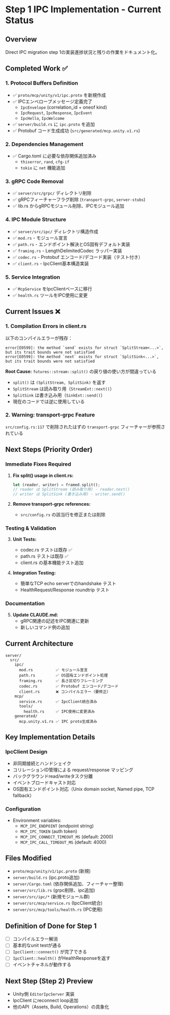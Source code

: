 # Step 1 IPC Implementation - Current Status

## Overview
Direct IPC migration step 1の実装進捗状況と残りの作業をドキュメント化。

## Completed Work ✅

### 1. Protocol Buffers Definition
- ✅ `proto/mcp/unity/v1/ipc.proto` を新規作成
- ✅ IPCエンベロープメッセージ定義完了
  - `IpcEnvelope` (correlation_id + oneof kind)
  - `IpcRequest`, `IpcResponse`, `IpcEvent`
  - `IpcHello`, `IpcWelcome`
- ✅ `server/build.rs` に `ipc.proto` を追加
- ✅ Protobuf コード生成成功 (`src/generated/mcp.unity.v1.rs`)

### 2. Dependencies Management
- ✅ Cargo.toml に必要な依存関係追加済み
  - `thiserror`, `rand`, `cfg-if`
  - `tokio` に `net` 機能追加

### 3. gRPC Code Removal
- ✅ `server/src/grpc/` ディレクトリ削除
- ✅ gRPCフィーチャーフラグ削除 (`transport-grpc`, `server-stubs`)
- ✅ lib.rs からgRPCモジュール削除、IPCモジュール追加

### 4. IPC Module Structure
- ✅ `server/src/ipc/` ディレクトリ構造作成
- ✅ `mod.rs` - モジュール宣言
- ✅ `path.rs` - エンドポイント解決とOS固有デフォルト実装
- ✅ `framing.rs` - LengthDelimitedCodec ラッパー実装
- ✅ `codec.rs` - Protobuf エンコード/デコード実装（テスト付き）
- ✅ `client.rs` - IpcClient基本構造実装

### 5. Service Integration
- ✅ `McpService` をIpcClientベースに移行
- ✅ `health.rs` ツールをIPC使用に変更

## Current Issues ❌

### 1. Compilation Errors in client.rs
以下のコンパイルエラーが残存：

```
error[E0599]: the method `send` exists for struct `SplitStream<...>`, but its trait bounds were not satisfied
error[E0599]: the method `next` exists for struct `SplitSink<...>`, but its trait bounds were not satisfied
```

**Root Cause:** `futures::stream::split()` の戻り値の使い方が間違っている
- `split()` は `(SplitStream, SplitSink)` を返す
- `SplitStream` は読み取り用（`StreamExt::next()`）
- `SplitSink` は書き込み用（`SinkExt::send()`）
- 現在のコードでは逆に使用している

### 2. Warning: transport-grpc Feature
`src/config.rs:117` で削除されたはずの `transport-grpc` フィーチャーが参照されている

## Next Steps (Priority Order)

### Immediate Fixes Required
1. **Fix split() usage in client.rs:**
   ```rust
   let (reader, writer) = framed.split();
   // reader は SplitStream (読み取り用) - reader.next()
   // writer は SplitSink (書き込み用) - writer.send()
   ```

2. **Remove transport-grpc references:**
   - `src/config.rs` の該当行を修正または削除

### Testing & Validation
3. **Unit Tests:**
   - codec.rs テストは既存 ✅
   - path.rs テストは既存 ✅
   - client.rs の基本機能テスト追加

4. **Integration Testing:**
   - 簡単なTCP echo serverでのhandshake テスト
   - HealthRequest/Response roundtrip テスト

### Documentation
5. **Update CLAUDE.md:**
   - gRPC関連の記述をIPC関連に更新
   - 新しいコマンド例の追加

## Current Architecture

```
server/
  src/
    ipc/
      mod.rs          ✅ モジュール宣言
      path.rs         ✅ OS固有エンドポイント処理
      framing.rs      ✅ 長さ区切りフレーミング
      codec.rs        ✅ Protobuf エンコード/デコード
      client.rs       ❌ コンパイルエラー（要修正）
    mcp/
      service.rs      ✅ IpcClient統合済み
      tools/
        health.rs     ✅ IPC使用に変更済み
    generated/
      mcp.unity.v1.rs ✅ IPC proto生成済み
```

## Key Implementation Details

### IpcClient Design
- 非同期接続とハンドシェイク
- コリレーションID管理による request/response マッピング
- バックグラウンドread/writeタスク分離
- イベントブロードキャスト対応
- OS固有エンドポイント対応（Unix domain socket, Named pipe, TCP fallback）

### Configuration
- Environment variables:
  - `MCP_IPC_ENDPOINT` (endpoint string)
  - `MCP_IPC_TOKEN` (auth token)
  - `MCP_IPC_CONNECT_TIMEOUT_MS` (default: 2000)
  - `MCP_IPC_CALL_TIMEOUT_MS` (default: 4000)

## Files Modified
- `proto/mcp/unity/v1/ipc.proto` (新規)
- `server/build.rs` (ipc.proto追加)
- `server/Cargo.toml` (依存関係追加、フィーチャー整理)
- `server/src/lib.rs` (grpc削除、ipc追加)
- `server/src/ipc/*` (新規モジュール群)
- `server/src/mcp/service.rs` (IpcClient統合)
- `server/src/mcp/tools/health.rs` (IPC使用)

## Definition of Done for Step 1
- [ ] コンパイルエラー解消
- [ ] 基本的なunit testが通る
- [ ] `IpcClient::connect()` が完了できる
- [ ] `IpcClient::health()` がHealthResponseを返す
- [ ] イベントチャネルが動作する

## Next Step (Step 2) Preview
- Unity側 `EditorIpcServer` 実装
- IpcClient にreconnect loop追加
- 他のAPI（Assets, Build, Operations）の具象化